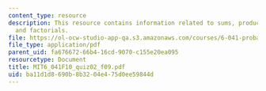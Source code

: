 ```yaml
---
content_type: resource
description: This resource contains information related to sums, products, ratios
  and factorials.
file: https://ol-ocw-studio-app-qa.s3.amazonaws.com/courses/6-041-probabilistic-systems-analysis-and-applied-probability-fall-2010/ba11d1d8690b8b3204e475d0ee59844d_MIT6_041F10_quiz02_f09.pdf
file_type: application/pdf
parent_uid: fa676672-66b4-16cd-9070-c155e20ea095
resourcetype: Document
title: MIT6_041F10_quiz02_f09.pdf
uid: ba11d1d8-690b-8b32-04e4-75d0ee59844d
---
```

